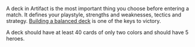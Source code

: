 A deck in Artifact is the most important thing you choose before entering a match. It defines your playstyle, strengths and weaknesses, tectics and strategy. [Building a balanced deck](https://ggs.wiki/artifact/guides/deck-building) is one of the keys to victory.

A deck should have at least 40 cards of only two colors and should have 5 heroes.
